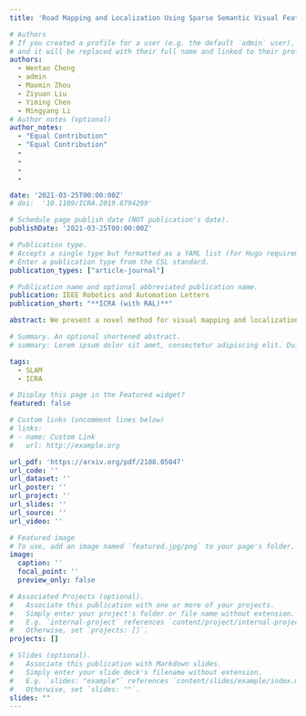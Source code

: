 ```yaml
---
title: 'Road Mapping and Localization Using Sparse Semantic Visual Features'

# Authors
# If you created a profile for a user (e.g. the default `admin` user), write the username (folder name) here
# and it will be replaced with their full name and linked to their profile.
authors:
  - Wentao Cheng
  - admin
  - Maomin Zhou
  - Ziyuan Liu
  - Yiming Chen
  - Mingyang Li
# Author notes (optional)
author_notes:
  - "Equal Contribution"
  - "Equal Contribution"
  - 
  - 
  - 
  - 

date: '2021-03-25T00:00:00Z'
# doi:  '10.1109/ICRA.2019.8794299'

# Schedule page publish date (NOT publication's date).
publishDate: '2021-03-25T00:00:00Z'

# Publication type.
# Accepts a single type but formatted as a YAML list (for Hugo requirements).
# Enter a publication type from the CSL standard.
publication_types: ["article-journal"]

# Publication name and optional abbreviated publication name.
publication: IEEE Robotics and Automation Letters
publication_short: "**ICRA (with RAL)**"

abstract: We present a novel method for visual mapping and localization for autonomous vehicles, by extracting, modeling, and optimizing semantic road elements. Specifically, our method integrates cascaded deep models to detect standardized road elements instead of traditional point features, to seek for improved pose accuracy and map representation compactness. To utilize the structural features, we model road lights and signs by their representative deep keypoints for skeleton and boundary, and parameterize lanes via piecewise cubic splines. Based on the road semantic features, we build a complete pipeline for mapping and localization, which includes a) image processing front-end, b) sensor fusion strategies, and c) optimization back-end. Experiments on public datasets and our testing platform have demonstrated the effectiveness and advantages of our method by outperforming traditional approaches.

# Summary. An optional shortened abstract.
# summary: Lorem ipsum dolor sit amet, consectetur adipiscing elit. Duis posuere tellus ac convallis placerat. Proin tincidunt magna sed ex sollicitudin condimentum.

tags:
  - SLAM
  - ICRA

# Display this page in the Featured widget?
featured: false

# Custom links (uncomment lines below)
# links:
# - name: Custom Link
#   url: http://example.org

url_pdf: 'https://arxiv.org/pdf/2108.05047'
url_code: ''
url_dataset: ''
url_poster: ''
url_project: ''
url_slides: ''
url_source: ''
url_video: ''

# Featured image
# To use, add an image named `featured.jpg/png` to your page's folder.
image:
  caption: ''
  focal_point: ''
  preview_only: false

# Associated Projects (optional).
#   Associate this publication with one or more of your projects.
#   Simply enter your project's folder or file name without extension.
#   E.g. `internal-project` references `content/project/internal-project/index.md`.
#   Otherwise, set `projects: []`.
projects: []

# Slides (optional).
#   Associate this publication with Markdown slides.
#   Simply enter your slide deck's filename without extension.
#   E.g. `slides: "example"` references `content/slides/example/index.md`.
#   Otherwise, set `slides: ""`.
slides: ""
---
```

